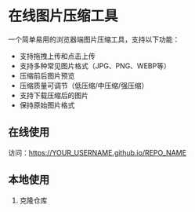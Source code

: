 # 在线图片压缩工具

一个简单易用的浏览器端图片压缩工具，支持以下功能：

- 支持拖拽上传和点击上传
- 支持多种常见图片格式（JPG、PNG、WEBP等）
- 压缩前后图片预览
- 压缩质量可调节（低压缩/中压缩/强压缩）
- 支持下载压缩后的图片
- 保持原始图片格式

## 在线使用

访问：https://YOUR_USERNAME.github.io/REPO_NAME

## 本地使用

1. 克隆仓库 
